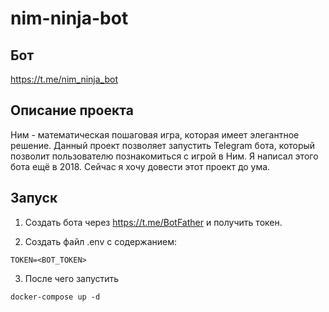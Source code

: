 # nim-ninja-bot

## Бот

https://t.me/nim_ninja_bot

## Описание проекта

Ним - математическая пошаговая игра, которая имеет элегантное решение.
Данный проект позволяет запустить Telegram бота, который позволит пользователю познакомиться с игрой в Ним.
Я написал этого бота ещё в 2018. Сейчас я хочу довести этот проект до ума.

## Запуск 

1. Создать бота через https://t.me/BotFather и получить токен.

2. Создать файл .env с содержанием:
```dotenv
TOKEN=<BOT_TOKEN>
```
3. После чего запустить
```shell
docker-compose up -d
```
